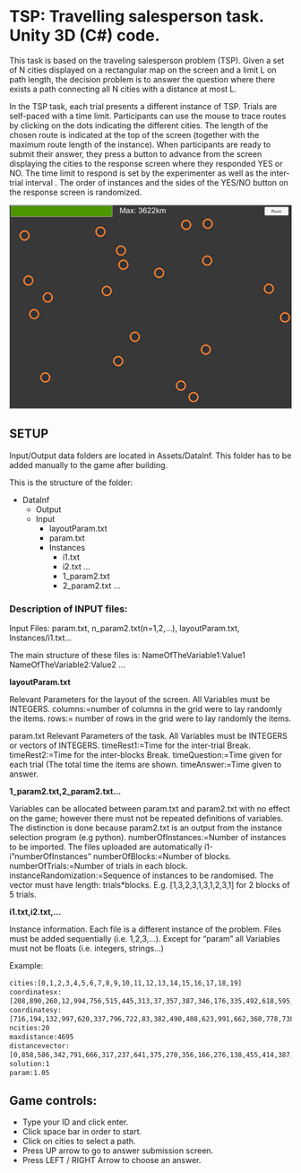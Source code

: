 # TSP: Travelling salesperson task. Unity 3D (C#) code.

This task is based on the traveling salesperson problem (TSP). Given a set of N cities displayed on a rectangular map on the screen and a limit L on path length, the decision problem is to answer the question where there exists a path connecting all N cities with a distance at most L.

In the TSP task, each trial presents a different instance of TSP. Trials are self-paced with a time limit. Participants can use the mouse to trace routes by clicking on the dots indicating the different cities. The length of the chosen route is indicated at the top of the screen (together with the maximum route length of the instance). When participants are ready to submit their answer, they press a button to advance from the screen displaying the cities to the response screen where they responded YES or NO. The time limit to respond is set by the experimenter as well as the inter-trial interval . The order of instances and the sides of the YES/NO button on the response screen is randomized.


![image](TSP.png)


## SETUP

Input/Output data folders are located in Assets/DataInf. This folder has to be added manually to the game after building. 

This is the structure of the folder:
- DataInf
	- Output
	- Input 
		- layoutParam.txt
		- param.txt
		- Instances
			- i1.txt
			- i2.txt 
				…
			- 1_param2.txt
			- 2_param2.txt
				…


### Description of INPUT files:

Input Files: param.txt, n_param2.txt(n=1,2,…), layoutParam.txt, Instances/i1.txt…

The main structure of these files is: 
NameOfTheVariable1:Value1
NameOfTheVariable2:Value2
…

**layoutParam.txt**

Relevant Parameters for the layout of the screen. All Variables must be INTEGERS.
columns:=number of columns in the grid were to lay randomly the items.
rows:= number of rows in the grid were to lay randomly the items.

param.txt
Relevant Parameters of the task. All Variables must be INTEGERS or vectors of INTEGERS.
timeRest1:=Time for the inter-trial Break.
timeRest2:=Time for the inter-blocks Break.
timeQuestion:=Time given for each trial (The total time the items are shown.
timeAnswer:=Time given to answer.

**1_param2.txt,2_param2.txt...**

Variables can be allocated between param.txt and param2.txt with no effect on the game; however there must not be repeated definitions of variables. The distinction is done because param2.txt is an output from the instance selection program (e.g python).
numberOfInstances:=Number of instances to be imported. The files uploaded are 			automatically i1-i”numberOfInstances”
numberOfBlocks:=Number of blocks.
numberOfTrials:=Number of trials in each block.
instanceRandomization:=Sequence of instances to be randomised. The vector must have length: 	trials*blocks. E.g. [1,3,2,3,1,3,1,2,3,1] for 2 blocks of 5 trials.


**i1.txt,i2.txt,…**

Instance information. Each file is a different instance of the problem. 
Files must be added sequentially (i.e. 1,2,3,…). Except for “param” all Variables must not be floats (i.e. integers, strings…)

Example:
```
cities:[0,1,2,3,4,5,6,7,8,9,10,11,12,13,14,15,16,17,18,19]
coordinatesx:[208,890,260,12,994,756,515,445,313,37,357,387,346,176,335,492,618,595,977,834]
coordinatesy:[716,194,132,997,620,337,796,722,83,382,490,408,623,991,662,360,778,738,639,207]
ncities:20
maxdistance:4695
distancevector:[0,858,586,342,791,666,317,237,641,375,270,356,166,276,138,455,414,387,772,806,858,0,633,1189,438,195,709,690,587,873,609,546,692,1070,725,431,644,618,453,57,586,633,0,899,881,536,711,618,72,335,370,303,498,863,535,325,738,692,878,578,342,1189,899,0,1051,994,541,512,962,615,613,698,501,164,465,797,644,637,1029,1140,791,438,881,1051,0,369,510,558,867,986,650,642,648,898,660,565,407,416,25,442,666,195,536,994,369,0,518,494,510,720,427,375,499,874,531,265,462,432,374,151,317,709,711,541,510,518,0,101,741,632,344,408,241,391,224,436,104,98,487,669,237,690,618,512,558,494,101,0,652,531,248,319,140,380,125,365,181,150,538,645,641,587,72,962,867,510,741,652,0,406,409,333,541,918,579,329,758,713,866,535,375,873,335,615,986,720,632,531,406,0,337,350,391,624,408,455,703,661,974,815,270,609,370,613,650,427,344,248,409,337,0,87,133,532,173,187,388,343,637,554,356,546,303,698,642,375,408,319,333,350,87,0,218,620,259,115,436,390,633,490,166,692,498,501,648,499,241,140,541,391,133,218,0,405,40,300,313,274,631,641,276,1070,863,164,898,874,391,380,918,624,532,620,405,0,365,705,490,489,874,1023,138,725,535,465,660,531,224,125,579,408,173,259,40,365,0,340,305,270,642,675,455,431,325,797,565,265,436,365,329,455,187,115,300,705,340,0,436,391,559,374,414,644,738,644,407,462,104,181,758,703,388,436,313,490,305,436,0,46,384,610,387,618,692,637,416,432,98,150,713,661,343,390,274,489,270,391,46,0,394,582,772,453,878,1029,25,374,487,538,866,974,637,633,631,874,642,559,384,394,0,455,806,57,578,1140,442,151,669,645,535,815,554,490,641,1023,675,374,610,582,455,0]
solution:1
param:1.05
```

## Game controls:
- Type your ID and click enter.
- Click space bar in order to start.
- Click on cities to select a path.
- Press UP arrow to go to answer submission screen.
- Press LEFT / RIGHT Arrow to choose an answer.
